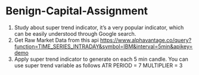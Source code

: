 # Benign-Capital-Assignment

1. Study about super trend indicator, it’s a very popular indicator, which can be easily understood through Google search.
2. Get Raw Market Data from this api https://www.alphavantage.co/query?function=TIME_SERIES_INTRADAY&symbol=IBM&interval=5min&apikey=demo
3. Apply super trend indicator to generate on each 5 min candle. You can use super trend variable as follows
ATR PERIOD = 7
MULTIPLIER = 3

